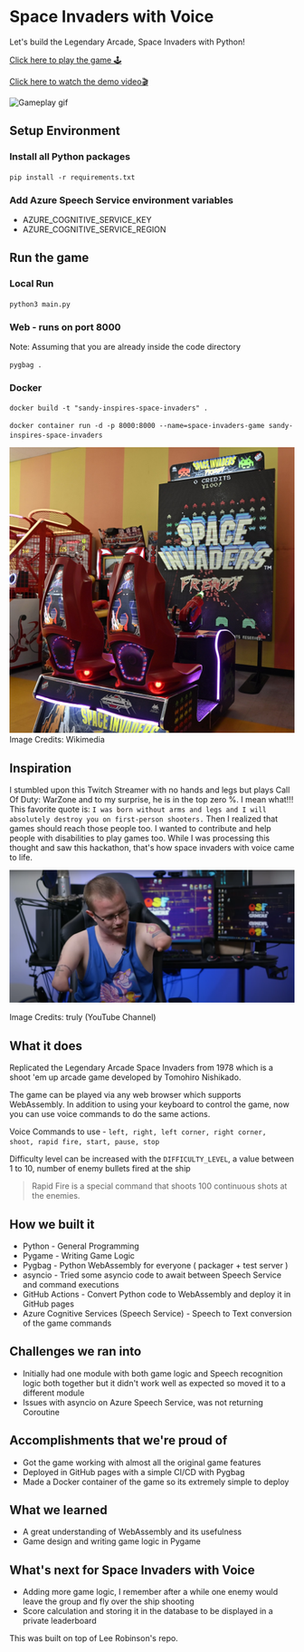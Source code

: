 # Space Invaders with Voice

Let's build the Legendary Arcade, Space Invaders with Python!

[Click here to play the game 🕹️](https://santhoshkumard11.github.io/pygame-space-invaders/)

[Click here to watch the demo video🎬](https://youtu.be/DhoQpftgSNw)

![Gameplay gif](https://raw.githubusercontent.com/Santhoshkumard11/pygame-space-invaders/main/images/gameplay.gif)

## Setup Environment

### Install all Python packages

`pip install -r requirements.txt`

### Add Azure Speech Service environment variables

- AZURE_COGNITIVE_SERVICE_KEY
- AZURE_COGNITIVE_SERVICE_REGION

## Run the game

### Local Run

`python3 main.py`

### Web - runs on port 8000

Note: Assuming that you are already inside the code directory

`pygbag .`

### Docker

`docker build -t "sandy-inspires-space-invaders" .`

`docker container run -d -p 8000:8000 --name=space-invaders-game sandy-inspires-space-invaders`

![Space Invaders - Arcade Game](https://raw.githubusercontent.com/Santhoshkumard11/pygame-space-invaders/main/images/arcade_game.jpg)
Image Credits: Wikimedia

## Inspiration

I stumbled upon this Twitch Streamer with no hands and legs but plays Call Of Duty: WarZone and to my surprise, he is in the top zero %. I mean what!!!
This favorite quote is: `I was born without arms and legs and I will absolutely destroy you on first-person shooters.`
Then I realized that games should reach those people too.
I wanted to contribute and help people with disabilities to play games too.
While I was processing this thought and saw this hackathon, that's how space invaders with voice came to life.

![Gaming without hands](https://raw.githubusercontent.com/Santhoshkumard11/pygame-space-invaders/main/images/nohands-nolegs.png?raw=true)

Image Credits: truly (YouTube Channel)

## What it does

Replicated the Legendary Arcade Space Invaders from 1978 which is a shoot 'em up arcade game developed by Tomohiro Nishikado.

The game can be played via any web browser which supports WebAssembly.
In addition to using your keyboard to control the game, now you can use voice commands to do the same actions.

Voice Commands to use - `left, right, left corner, right corner, shoot, rapid fire, start, pause, stop`

Difficulty level can be increased with the `DIFFICULTY_LEVEL`, a value between 1 to 10, number of enemy bullets fired at the ship

> Rapid Fire is a special command that shoots 100 continuous shots at the enemies.

## How we built it

- Python - General Programming
- Pygame - Writing Game Logic
- Pygbag - Python WebAssembly for everyone ( packager + test server )
- asyncio - Tried some asyncio code to await between Speech Service and command executions
- GitHub Actions - Convert Python code to WebAssembly and deploy it in GitHub pages
- Azure Cognitive Services (Speech Service) - Speech to Text conversion of the game commands

## Challenges we ran into

- Initially had one module with both game logic and Speech recognition logic both together but it didn't work well as expected so moved it to a different module
- Issues with asyncio on Azure Speech Service, was not returning Coroutine

## Accomplishments that we're proud of

- Got the game working with almost all the original game features
- Deployed in GitHub pages with a simple CI/CD with Pygbag
- Made a Docker container of the game so its extremely simple to deploy

## What we learned

- A great understanding of WebAssembly and its usefulness
- Game design and writing game logic in Pygame

## What's next for Space Invaders with Voice

- Adding more game logic, I remember after a while one enemy would leave the group and fly over the ship shooting
- Score calculation and storing it in the database to be displayed in a private leaderboard

This was built on top of Lee Robinson's repo.
